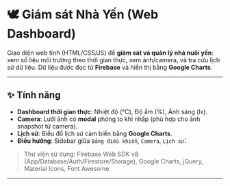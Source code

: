 # 🕊️ Giám sát Nhà Yến (Web Dashboard)

Giao diện web tĩnh (HTML/CSS/JS) để **giám sát và quản lý nhà nuôi yến**: xem số liệu môi trường theo thời gian thực, xem ảnh/camera, và tra cứu lịch sử dữ liệu. Dữ liệu được đọc từ **Firebase** và hiển thị bằng **Google Charts**.

---

## ✨ Tính năng

- **Dashboard thời gian thực**: Nhiệt độ (°C), Độ ẩm (%), Ánh sáng (lx).  
- **Camera**: Lưới ảnh có **modal** phóng to khi nhấp (phù hợp cho ảnh snapshot từ camera).  
- **Lịch sử**: Biểu đồ lịch sử cảm biến bằng **Google Charts**.  
- **Điều hướng**: Sidebar giữa `Bảng điều khiển`, `Camera`, `Lịch sử`.

> Thư viện sử dụng: Firebase Web SDK v8 (App/Database/Auth/Firestore/Storage), Google Charts, jQuery, Material Icons, Font Awesome.

---

